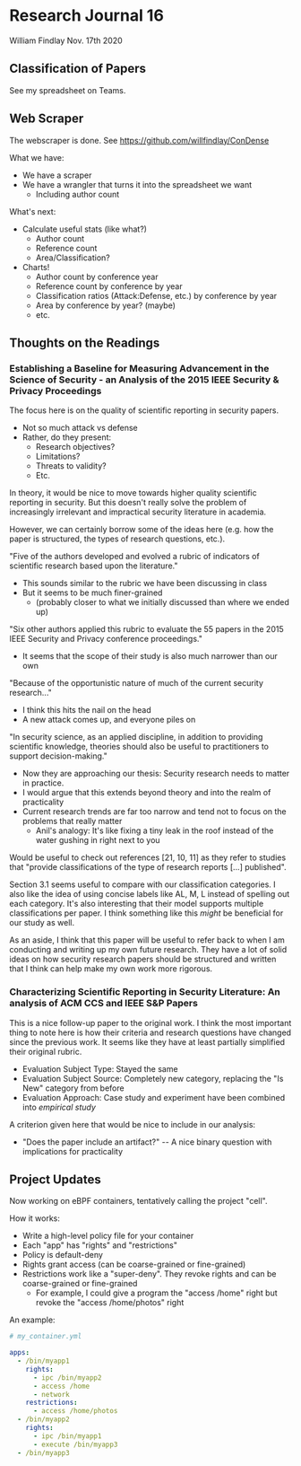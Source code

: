 # Research Journal 16

William Findlay
Nov. 17th 2020

## Classification of Papers

See my spreadsheet on Teams.

## Web Scraper

The webscraper is done. See https://github.com/willfindlay/ConDense

What we have:

* We have a scraper
* We have a wrangler that turns it into the spreadsheet we want
    * Including author count

What's next:

* Calculate useful stats (like what?)
    * Author count
    * Reference count
    * Area/Classification?
* Charts!
    * Author count by conference year
    * Reference count by conference by year
    * Classification ratios (Attack:Defense, etc.) by conference by year
    * Area by conference by year? (maybe)
    * etc.

## Thoughts on the Readings

### Establishing a Baseline for Measuring Advancement in the Science of Security - an Analysis of the 2015 IEEE Security & Privacy Proceedings

The focus here is on the quality of scientific reporting in security papers.

* Not so much attack vs defense
* Rather, do they present:
    * Research objectives?
    * Limitations?
    * Threats to validity?
    * Etc.

In theory, it would be nice to move towards higher quality scientific reporting
in security. But this doesn't really solve the problem of increasingly
irrelevant and impractical security literature in academia.

However, we can certainly borrow some of the ideas here (e.g. how the
paper is structured, the types of research questions, etc.).

"Five of the authors developed and evolved a rubric of indicators of scientific research based upon the literature."

* This sounds similar to the rubric we have been discussing in class
* But it seems to be much finer-grained
    * (probably closer to what we initially discussed than where we ended up)

"Six other authors applied this rubric to evaluate the 55 papers in the 2015
IEEE Security and Privacy conference proceedings."

* It seems that the scope of their study is also much narrower than our own

"Because of the opportunistic nature of much of the current security research..."

* I think this hits the nail on the head
* A new attack comes up, and everyone piles on

"In security science, as an applied discipline, in addition to providing
scientific knowledge, theories should also be  useful to practitioners to
support decision-making."

* Now they are approaching our thesis: Security research needs to matter in practice.
* I would argue that this extends beyond theory and into the realm of practicality
* Current research trends are far too narrow and tend not to focus on the problems that really matter
    * Anil's analogy: It's like fixing a tiny leak in the roof instead of the water gushing in right next to you

Would be useful to check out references [21, 10, 11] as they refer to studies that
"provide classifications of the type of research reports [...] published".

Section 3.1 seems useful to compare with our classification categories. I also
like the idea of using concise labels like AL, M, L instead of spelling out each
category. It's also interesting that their model supports multiple
classifications per paper. I think something like this _might_ be beneficial for
our study as well.

As an aside, I think that this paper will be useful to refer back to when I am
conducting and writing up my own future research. They have a lot of solid ideas
on how security research papers should be structured and written that I think
can help make my own work more rigorous.

### Characterizing Scientific Reporting in Security Literature: An analysis of ACM CCS and IEEE S&P Papers

This is a nice follow-up paper to the original work. I think the most important
thing to note here is how their criteria and research questions have changed
since the previous work. It seems like they have at least partially simplified
their original rubric.

* Evaluation Subject Type: Stayed the same
* Evaluation Subject Source: Completely new category, replacing the "Is New" category from before
* Evaluation Approach: Case study and experiment have been combined into _empirical study_

A criterion given here that would be nice to include in our analysis:

* "Does the paper include an artifact?" -- A nice binary question with implications for practicality

## Project Updates

Now working on eBPF containers, tentatively calling the project "cell".

How it works:

* Write a high-level policy file for your container
* Each "app" has "rights" and "restrictions"
* Policy is default-deny
* Rights grant access (can be coarse-grained or fine-grained)
* Restrictions work like a "super-deny". They revoke rights and can be coarse-grained or fine-grained
    * For example, I could give a program the "access /home" right but revoke the "access /home/photos" right

An example:

```yaml
# my_container.yml

apps:
  - /bin/myapp1
    rights:
      - ipc /bin/myapp2
      - access /home
      - network
    restrictions:
      - access /home/photos
  - /bin/myapp2
    rights:
      - ipc /bin/myapp1
      - execute /bin/myapp3
  - /bin/myapp3
```
